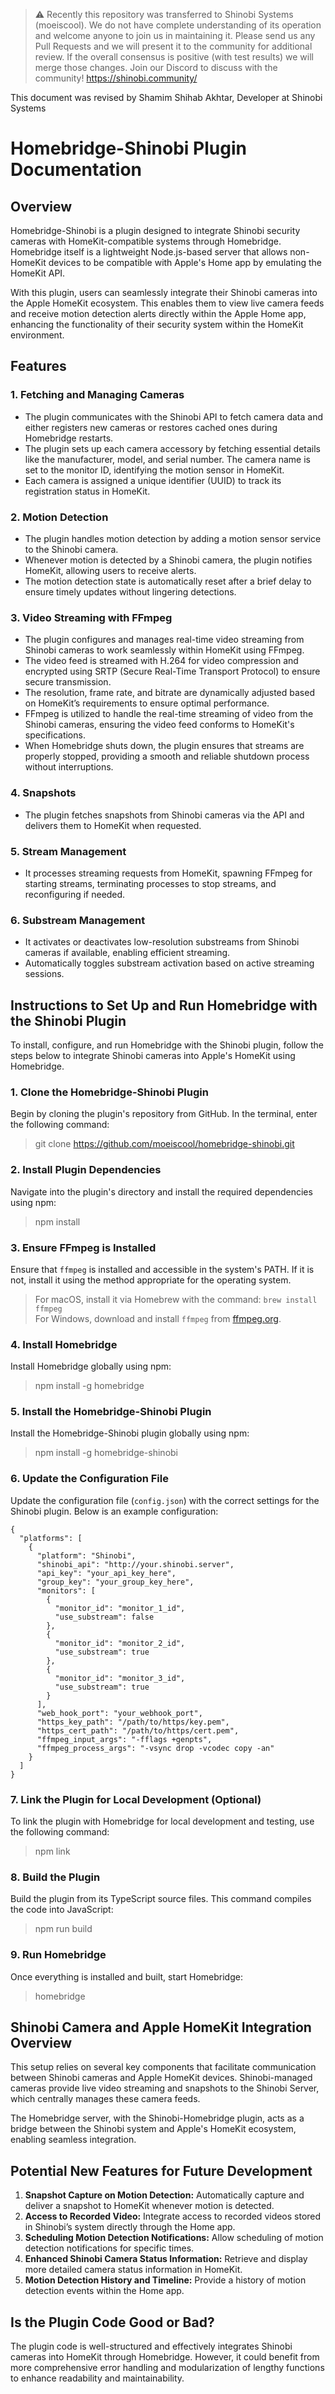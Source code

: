 > ⚠️ Recently this repository was transferred to Shinobi Systems (moeiscool). We do not have complete understanding of its operation and welcome anyone to join us in maintaining it. Please send us any Pull Requests and we will present it to the community for additional review. If the overall consensus is positive (with test results) we will merge those changes.
> Join our Discord to discuss with the community! https://shinobi.community/

This document was revised by Shamim Shihab Akhtar, Developer at Shinobi Systems

# Homebridge-Shinobi Plugin Documentation

## Overview
Homebridge-Shinobi is a plugin designed to integrate Shinobi security cameras with HomeKit-compatible systems through Homebridge. Homebridge itself is a lightweight Node.js-based server that allows non-HomeKit devices to be compatible with Apple's Home app by emulating the HomeKit API.

With this plugin, users can seamlessly integrate their Shinobi cameras into the Apple HomeKit ecosystem. This enables them to view live camera feeds and receive motion detection alerts directly within the Apple Home app, enhancing the functionality of their security system within the HomeKit environment.

## Features
### 1. Fetching and Managing Cameras
- The plugin communicates with the Shinobi API to fetch camera data and either registers new cameras or restores cached ones during Homebridge restarts.
- The plugin sets up each camera accessory by fetching essential details like the manufacturer, model, and serial number. The camera name is set to the monitor ID, identifying the motion sensor in HomeKit.
- Each camera is assigned a unique identifier (UUID) to track its registration status in HomeKit.

### 2. Motion Detection
- The plugin handles motion detection by adding a motion sensor service to the Shinobi camera.
- Whenever motion is detected by a Shinobi camera, the plugin notifies HomeKit, allowing users to receive alerts.
- The motion detection state is automatically reset after a brief delay to ensure timely updates without lingering detections.

### 3. Video Streaming with FFmpeg
- The plugin configures and manages real-time video streaming from Shinobi cameras to work seamlessly within HomeKit using FFmpeg.
- The video feed is streamed with H.264 for video compression and encrypted using SRTP (Secure Real-Time Transport Protocol) to ensure secure transmission.
- The resolution, frame rate, and bitrate are dynamically adjusted based on HomeKit’s requirements to ensure optimal performance.
- FFmpeg is utilized to handle the real-time streaming of video from the Shinobi cameras, ensuring the video feed conforms to HomeKit's specifications.
- When Homebridge shuts down, the plugin ensures that streams are properly stopped, providing a smooth and reliable shutdown process without interruptions.

### 4. Snapshots
- The plugin fetches snapshots from Shinobi cameras via the API and delivers them to HomeKit when requested.

### 5. Stream Management
- It processes streaming requests from HomeKit, spawning FFmpeg for starting streams, terminating processes to stop streams, and reconfiguring if needed.

### 6. Substream Management
- It activates or deactivates low-resolution substreams from Shinobi cameras if available, enabling efficient streaming.
- Automatically toggles substream activation based on active streaming sessions.

## Instructions to Set Up and Run Homebridge with the Shinobi Plugin
To install, configure, and run Homebridge with the Shinobi plugin, follow the steps below to integrate Shinobi cameras into Apple's HomeKit using Homebridge.

### 1. Clone the Homebridge-Shinobi Plugin
Begin by cloning the plugin's repository from GitHub. In the terminal, enter the following command:
> git clone https://github.com/moeiscool/homebridge-shinobi.git

### 2. Install Plugin Dependencies
Navigate into the plugin's directory and install the required dependencies using npm:
> npm install

### 3. Ensure FFmpeg is Installed
Ensure that `ffmpeg` is installed and accessible in the system's PATH. If it is not, install it using the method appropriate for the operating system.
> For macOS, install it via Homebrew with the command: `brew install ffmpeg`  
> For Windows, download and install `ffmpeg` from [ffmpeg.org](https://ffmpeg.org).

### 4. Install Homebridge
Install Homebridge globally using npm:
> npm install -g homebridge

### 5. Install the Homebridge-Shinobi Plugin
Install the Homebridge-Shinobi plugin globally using npm:
> npm install -g homebridge-shinobi

### 6. Update the Configuration File
Update the configuration file (`config.json`) with the correct settings for the Shinobi plugin. Below is an example configuration:

```
{
  "platforms": [
    {
      "platform": "Shinobi",
      "shinobi_api": "http://your.shinobi.server",
      "api_key": "your_api_key_here",
      "group_key": "your_group_key_here",
      "monitors": [
        {
          "monitor_id": "monitor_1_id",
          "use_substream": false
        },
        {
          "monitor_id": "monitor_2_id",
          "use_substream": true
        },
        {
          "monitor_id": "monitor_3_id",
          "use_substream": true
        }
      ],
      "web_hook_port": "your_webhook_port",
      "https_key_path": "/path/to/https/key.pem",
      "https_cert_path": "/path/to/https/cert.pem",
      "ffmpeg_input_args": "-fflags +genpts",
      "ffmpeg_process_args": "-vsync drop -vcodec copy -an"
    }
  ]
}

```

### 7. Link the Plugin for Local Development (Optional)
To link the plugin with Homebridge for local development and testing, use the following command:
> npm link

### 8. Build the Plugin
Build the plugin from its TypeScript source files. This command compiles the code into JavaScript:
> npm run build

### 9. Run Homebridge
Once everything is installed and built, start Homebridge:
> homebridge

## Shinobi Camera and Apple HomeKit Integration Overview
This setup relies on several key components that facilitate communication between Shinobi cameras and Apple HomeKit devices. Shinobi-managed cameras provide live video streaming and snapshots to the Shinobi Server, which centrally manages these camera feeds.

The Homebridge server, with the Shinobi-Homebridge plugin, acts as a bridge between the Shinobi system and Apple's HomeKit ecosystem, enabling seamless integration.

## Potential New Features for Future Development
1. **Snapshot Capture on Motion Detection:** Automatically capture and deliver a snapshot to HomeKit whenever motion is detected.
2. **Access to Recorded Video:** Integrate access to recorded videos stored in Shinobi’s system directly through the Home app.
3. **Scheduling Motion Detection Notifications:** Allow scheduling of motion detection notifications for specific times.
4. **Enhanced Shinobi Camera Status Information:** Retrieve and display more detailed camera status information in HomeKit.
5. **Motion Detection History and Timeline:** Provide a history of motion detection events within the Home app.

## Is the Plugin Code Good or Bad?
The plugin code is well-structured and effectively integrates Shinobi cameras into HomeKit through Homebridge. However, it could benefit from more comprehensive error handling and modularization of lengthy functions to enhance readability and maintainability.
